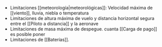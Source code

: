 - Limitaciones [[meteorología|meteorológicas]]: Velocidad máxima de [[viento]], lluvia, niebla o temperatura
- Limitaciones de altura máxima de vuelo y distancia horizontal segura entre el [[Piloto a distancia]] y la aeronave
- Limitaciones de masa máxima de despegue. cuanta [[Carga de pago]] es posible poner
- Limitaciones de [[Baterías]].